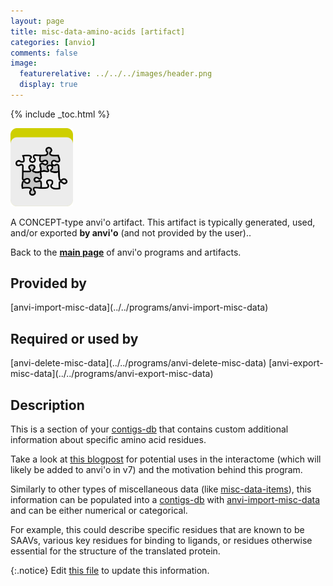 ```yaml
---
layout: page
title: misc-data-amino-acids [artifact]
categories: [anvio]
comments: false
image:
  featurerelative: ../../../images/header.png
  display: true
---
```



{% include _toc.html %}


<img src="../../images/icons/CONCEPT.png" alt="CONCEPT" style="width:100px; border:none" />

A CONCEPT-type anvi'o artifact. This artifact is typically generated, used, and/or exported **by anvi'o** (and not provided by the user)..

Back to the **[main page](../../)** of anvi'o programs and artifacts.

## Provided by


<p style="text-align: left" markdown="1"><span class="artifact-p">[anvi-import-misc-data](../../programs/anvi-import-misc-data)</span></p>


## Required or used by

<p style="text-align: left" markdown="1"><span class="artifact-r">[anvi-delete-misc-data](../../programs/anvi-delete-misc-data)</span> <span class="artifact-r">[anvi-export-misc-data](../../programs/anvi-export-misc-data)</span></p>

## Description

This is a section of your <span class="artifact-n">[contigs-db](/software/anvio/help/artifacts/contigs-db)</span> that contains custom additional information about specific amino acid residues. 

Take a look at [this blogpost](http://merenlab.org/2020/07/22/interacdome/#6-storing-the-per-residue-binding-frequencies-into-the-contigs-database) for potential uses in the interactome (which will likely be added to anvi'o in v7) and the motivation behind this program. 

Similarly to other types of miscellaneous data (like <span class="artifact-n">[misc-data-items](/software/anvio/help/artifacts/misc-data-items)</span>), this information can be populated into a <span class="artifact-n">[contigs-db](/software/anvio/help/artifacts/contigs-db)</span> with <span class="artifact-n">[anvi-import-misc-data](/software/anvio/help/programs/anvi-import-misc-data)</span> and can be either numerical or categorical. 

For example, this could describe specific residues that are known to be SAAVs, various key residues for binding to ligands, or residues otherwise essential for the structure of the translated protein. 


{:.notice}
Edit [this file](https://github.com/merenlab/anvio/tree/master/anvio/docs/artifacts/misc-data-amino-acids.md) to update this information.

